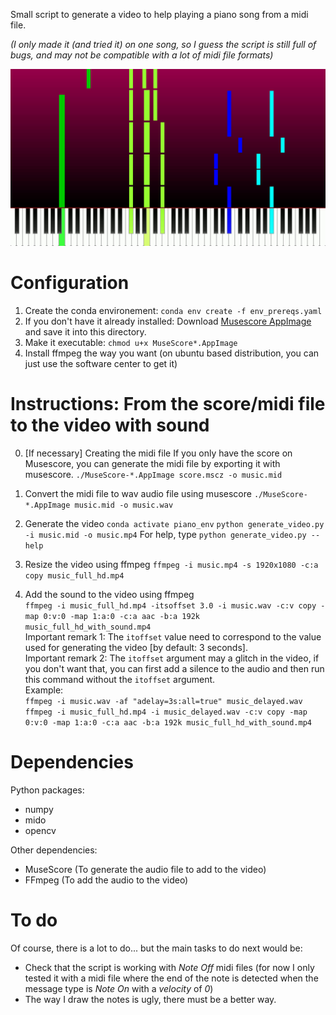 Small script to generate a video to help playing a piano song from a midi file.

_(I only made it (and tried it) on one song, so I guess the script is still full of bugs, and may not be compatible with a lot of midi file formats)_

![Demo video screenshot](demo.png "Demo video screenshot")

# Configuration 
1. Create the conda environement: `conda env create -f env_prereqs.yaml`
2. If you don't have it already installed: Download [Musescore AppImage](https://musescore.org/en/download) and save it into this directory.
3. Make it executable: `chmod u+x MuseScore*.AppImage`
4. Install ffmpeg the way you want (on ubuntu based distribution, you can just use the software center to get it)


# Instructions: From the score/midi file to the video with sound
0. [If necessary] Creating the midi file
If you only have the score on Musescore, you can generate the midi file by exporting it with musescore.
`./MuseScore-*.AppImage score.mscz -o music.mid`

1. Convert the midi file to wav audio file using musescore
`./MuseScore-*.AppImage music.mid -o music.wav`

2. Generate the video
`conda activate piano_env`
`python generate_video.py -i music.mid -o music.mp4`
For help, type `python generate_video.py --help`

3. Resize the video using ffmpeg
`ffmpeg -i music.mp4 -s 1920x1080 -c:a copy music_full_hd.mp4`

4. Add the sound to the video using ffmpeg  
`ffmpeg -i music_full_hd.mp4 -itsoffset 3.0 -i music.wav -c:v copy -map 0:v:0 -map 1:a:0 -c:a aac -b:a 192k music_full_hd_with_sound.mp4`  
Important remark 1: The `itoffset` value need to correspond to the value used for generating the video [by default: 3 seconds].  
Important remark 2: The `itoffset` argument may a glitch in the video, if you don't want that, you can first add a silence to the audio and then run this command without the `itoffset` argument.  
Example:  
`ffmpeg -i music.wav -af "adelay=3s:all=true" music_delayed.wav`  
`ffmpeg -i music_full_hd.mp4 -i music_delayed.wav -c:v copy -map 0:v:0 -map 1:a:0 -c:a aac -b:a 192k music_full_hd_with_sound.mp4`  


# Dependencies
Python packages:
- numpy
- mido
- opencv

Other dependencies:
- MuseScore (To generate the audio file to add to the video)
- FFmpeg (To add the audio to the video)

# To do
Of course, there is a lot to do... but the main tasks to do next would be:
- Check that the script is working with *Note Off* midi files (for now I only tested it with a midi file where the end of the note is detected when the message type is *Note On* with a *velocity* of *0*)
- The way I draw the notes is ugly, there must be a better way.